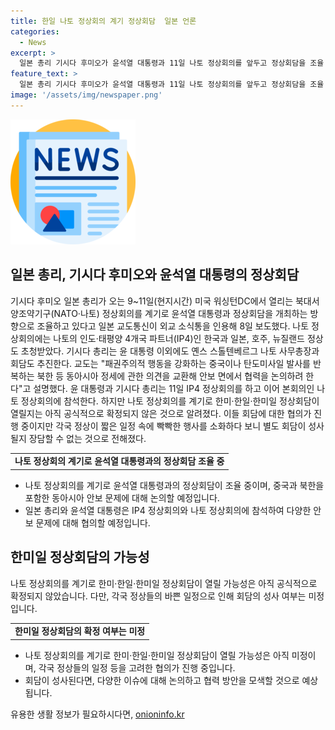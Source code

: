 ```yaml
---
title: 한일 나토 정상회의 계기 정상회담  일본 언론
categories:
  - News
excerpt: >
  일본 총리 기시다 후미오가 윤석열 대통령과 11일 나토 정상회의를 앞두고 정상회담을 조율 중이라고 보도되었다. 나토 정상회의에는 한국과 일본을 포함한 4개국 파트너가 초청됐으며, 기시다 총리는 윤 대통령과 함께한미·한일·한미일 정상회담에 대한 협의가 진행 중이라고 전해졌다. 이번 회담은 동아시아 정세와 안보 면에서의 협력을 논의할 것으로 예상된다.
feature_text: >
  일본 총리 기시다 후미오가 윤석열 대통령과 11일 나토 정상회의를 앞두고 정상회담을 조율 중이라고 보도되었다. 나토 정상회의에는 한국과 일본을 포함한 4개국 파트너가 초청됐으며, 기시다 총리는 윤 대통령과 함께한미·한일·한미일 정상회담에 대한 협의가 진행 중이라고 전해졌다. 이번 회담은 동아시아 정세와 안보 면에서의 협력을 논의할 것으로 예상된다.
image: '/assets/img/newspaper.png'
---
```


<p><img src="/assets/img/newspaper.png" alt="kimp 속보" /></p>

<h2 data-ke-size="size26">일본 총리, 기시다 후미오와 윤석열 대통령의 정상회담</h2>

<p data-ke-size="size16">기시다 후미오 일본 총리가 오는 9~11일(현지시간) 미국 워싱턴DC에서 열리는 북대서양조약기구(NATO·나토) 정상회의를 계기로 윤석열 대통령과 정상회담을 개최하는 방향으로 조율하고 있다고 일본 교도통신이 외교 소식통을 인용해 8일 보도했다. 나토 정상회의에는 나토의 인도·태평양 4개국 파트너(IP4)인 한국과 일본, 호주, 뉴질랜드 정상도 초청받았다. 기시다 총리는 윤 대통령 이외에도 옌스 스톨텐베르그 나토 사무총장과 회담도 추진한다. 교도는 "패권주의적 행동을 강화하는 중국이나 탄도미사일 발사를 반복하는 북한 등 동아시아 정세에 관한 의견을 교환해 안보 면에서 협력을 논의하려 한다"고 설명했다. 윤 대통령과 기시다 총리는 11일 IP4 정상회의를 하고 이어 본회의인 나토 정상회의에 참석한다. 하지만 나토 정상회의를 계기로 한미·한일·한미일 정상회담이 열릴지는 아직 공식적으로 확정되지 않은 것으로 알려졌다. 이들 회담에 대한 협의가 진행 중이지만 각국 정상이 짧은 일정 속에 빡빡한 행사를 소화하다 보니 별도 회담이 성사될지 장담할 수 없는 것으로 전해졌다.</p>

<table>
  <tr>
    <td style="text-align: center; height: 17px;"><b>나토 정상회의 계기로 윤석열 대통령과의 정상회담 조율 중</b></td>
  </tr>
</table>

<ul>
  <li>나토 정상회의를 계기로 윤석열 대통령과의 정상회담이 조율 중이며, 중국과 북한을 포함한 동아시아 안보 문제에 대해 논의할 예정입니다.</li>
  <li>일본 총리와 윤석열 대통령은 IP4 정상회의와 나토 정상회의에 참석하여 다양한 안보 문제에 대해 협의할 예정입니다.</li>
</ul>

<h2 data-ke-size="size26">한미일 정상회담의 가능성</h2>

<p data-ke-size="size16">나토 정상회의를 계기로 한미·한일·한미일 정상회담이 열릴 가능성은 아직 공식적으로 확정되지 않았습니다. 다만, 각국 정상들의 바쁜 일정으로 인해 회담의 성사 여부는 미정입니다.</p>

<table>
  <tr>
    <td style="text-align: center; height: 17px;"><b>한미일 정상회담의 확정 여부는 미정</b></td>
  </tr>
</table>

<ul>
  <li>나토 정상회의를 계기로 한미·한일·한미일 정상회담이 열릴 가능성은 아직 미정이며, 각국 정상들의 일정 등을 고려한 협의가 진행 중입니다.</li>
  <li>회담이 성사된다면, 다양한 이슈에 대해 논의하고 협력 방안을 모색할 것으로 예상됩니다.</li>
</ul>
유용한 생활 정보가 필요하시다면, <a href="https://onioninfo.kr" rel="dofollow">onioninfo.kr</a>


